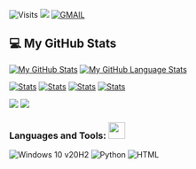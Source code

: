 ![Visits](http://estruyf-github.azurewebsites.net/api/VisitorHit?user=fe-sts&repo=fe-sts&countColorcountColor&countColor=%237B1E7A)
[<img src="https://img.shields.io/badge/linkedin-%230077B5.svg?&style=for-the-badge&logo=linkedin&logoColor=white" />](https://www.linkedin.com/in/felipe-rinaldini-santos/)
[![GMAIL](https://img.shields.io/badge/Gmail-D14836?style=for-the-badge&logo=gmail&logoColor=white)](mailto:felipe.rinaldini@gmail.com)




<!--**fe-sts/fe-sts** is a ✨ _special_ ✨ repository because its `README.md` (this file) appears on your GitHub profile.

Here are some ideas to get you started:

- 🔭 I’m currently working on ...
- 🌱 I’m currently learning ...
- 👯 I’m looking to collaborate on ...
- 🤔 I’m looking for help with ...
- 💬 Ask me about ...
- 📫 How to reach me: ...
- 😄 Pronouns: ...
- ⚡ Fun fact: ...
-->


## 💻 My GitHub Stats

[![My GitHub Stats](https://github-readme-stats.vercel.app/api/?username=fe-sts&count_private=true&theme=tokyonight&showicons=true&hide=prs,issues,contribs)]()
[![My GitHub Language Stats](https://github-readme-stats.vercel.app/api/top-langs/?username=fe-sts&langs_count=6&theme=tokyonight&layout=compact)]()

<a href="https://github.com/fe-sts"><img src="./profile-summary-card-output/dracula/0-profile-details.svg" alt="Stats" align=center/></a>
<a href="https://github.com/fe-sts"><img src="./profile-summary-card-output/dracula/1-repos-per-language.svg" alt="Stats" align=center/></a>
<a href="https://github.com/fe-sts"><img src="./profile-summary-card-output/dracula/2-most-commit-language.svg" alt="Stats" align=center/></a>
<a href="https://github.com/fe-sts"><img src="./profile-summary-card-output/dracula/3-stats.svg" alt="Stats" align=center/></a>

<a href="https://wakatime.com"><img src="https://wakatime.com/share/@envoy/08947c0c-d7f7-4ef3-855b-b6687f44df6c.png" /></a>
<a href="https://wakatime.com"><img src="https://wakatime.com/share/@envoy/c6823c8e-c74a-47b0-bd13-005bc951e1f5.png" /></a>

### Languages and Tools: <img src="https://media.giphy.com/media/WUlplcMpOCEmTGBtBW/giphy.gif" width="30">

![Windows 10 v20H2](https://img.shields.io/badge/Windows-0078D6?style=for-the-badge&logo=windows&logoColor=white)
![Python](https://img.shields.io/badge/Python-3776AB?style=for-the-badge&logo=python&logoColor=white)
![HTML](https://img.shields.io/badge/HTML-239120?style=for-the-badge&logo=html5&logoColor=white)
